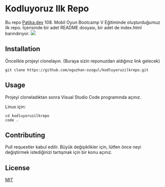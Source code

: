 # Kodluyoruz Ilk Repo
Bu repo [Patika.dev](https://www.patika.dev/) 108. Mobil Oyun Bootcamp V Eğitiminde oluşturduğumuz ilk repo. İçerisinde bir adet README dosyası, bir adet de index.html barındırıyor.
![](https://i.ibb.co/HxYFwqb/github.png)

## Installation
Öncelikle projeyi clonelayın. (Buraya sizin reponuzdan aldığınız link gelecek)
```
git clone https://github.com/oguzhan-ozogul/kodluyoruzilkrepo.git
```
## Usage
Projeyi cloneladıktan sonra Visual Studio Code programında açınız.

Linux için:
```
cd kodluyoruzilkrepo
code .
```
## Contributing
Pull requestler kabul edilir. Büyük değişiklikler için, lütfen önce neyi değiştirmek istediğinizi tartışmak için bir konu açınız.

## License
[MIT](https://choosealicense.com/licenses/mit/)
